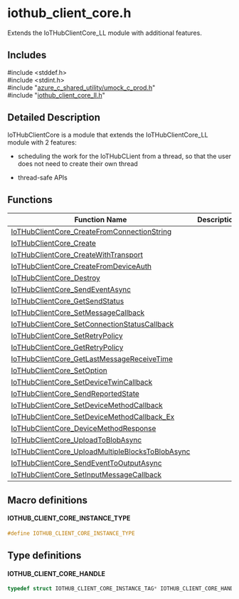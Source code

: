 # iothub_client_core.h 

Extends the IoTHubClientCore_LL module with additional features.

## Includes

\#include <stddef.h>  
\#include <stdint.h>  
\#include "[azure_c_shared_utility/umock_c_prod.h](umock-c-prod-h.md)"  
\#include "[iothub_client_core_ll.h](iothub-client-core-ll-h.md)"  

## Detailed Description

IoTHubClientCore is a module that extends the IoTHubClientCore_LL module with 2 features:

* scheduling the work for the IoTHubCLient from a thread, so that the user does not need to create their own thread

* thread-safe APIs

## Functions

Function Name                  | Description                                
--------------------------------|---------------------------------------------
[IoTHubClientCore_CreateFromConnectionString](./iothub-client-core-h/iothubclientcore-createfromconnectionstring.md)            | 
[IoTHubClientCore_Create](./iothub-client-core-h/iothubclientcore-create.md)            | 
[IoTHubClientCore_CreateWithTransport](./iothub-client-core-h/iothubclientcore-createwithtransport.md)            | 
[IoTHubClientCore_CreateFromDeviceAuth](./iothub-client-core-h/iothubclientcore-createfromdeviceauth.md)            | 
[IoTHubClientCore_Destroy](./iothub-client-core-h/iothubclientcore-destroy.md)            | 
[IoTHubClientCore_SendEventAsync](./iothub-client-core-h/iothubclientcore-sendeventasync.md)            | 
[IoTHubClientCore_GetSendStatus](./iothub-client-core-h/iothubclientcore-getsendstatus.md)            | 
[IoTHubClientCore_SetMessageCallback](./iothub-client-core-h/iothubclientcore-setmessagecallback.md)            | 
[IoTHubClientCore_SetConnectionStatusCallback](./iothub-client-core-h/iothubclientcore-setconnectionstatuscallback.md)            | 
[IoTHubClientCore_SetRetryPolicy](./iothub-client-core-h/iothubclientcore-setretrypolicy.md)            | 
[IoTHubClientCore_GetRetryPolicy](./iothub-client-core-h/iothubclientcore-getretrypolicy.md)            | 
[IoTHubClientCore_GetLastMessageReceiveTime](./iothub-client-core-h/iothubclientcore-getlastmessagereceivetime.md)            | 
[IoTHubClientCore_SetOption](./iothub-client-core-h/iothubclientcore-setoption.md)            | 
[IoTHubClientCore_SetDeviceTwinCallback](./iothub-client-core-h/iothubclientcore-setdevicetwincallback.md)            | 
[IoTHubClientCore_SendReportedState](./iothub-client-core-h/iothubclientcore-sendreportedstate.md)            | 
[IoTHubClientCore_SetDeviceMethodCallback](./iothub-client-core-h/iothubclientcore-setdevicemethodcallback.md)            | 
[IoTHubClientCore_SetDeviceMethodCallback_Ex](./iothub-client-core-h/iothubclientcore-setdevicemethodcallback-ex.md)            | 
[IoTHubClientCore_DeviceMethodResponse](./iothub-client-core-h/iothubclientcore-devicemethodresponse.md)            | 
[IoTHubClientCore_UploadToBlobAsync](./iothub-client-core-h/iothubclientcore-uploadtoblobasync.md)            | 
[IoTHubClientCore_UploadMultipleBlocksToBlobAsync](./iothub-client-core-h/iothubclientcore-uploadmultipleblockstoblobasync.md)            | 
[IoTHubClientCore_SendEventToOutputAsync](./iothub-client-core-h/iothubclientcore-sendeventtooutputasync.md)            | 
[IoTHubClientCore_SetInputMessageCallback](./iothub-client-core-h/iothubclientcore-setinputmessagecallback.md)            | 

## Macro definitions

#### IOTHUB_CLIENT_CORE_INSTANCE_TYPE

```C
#define IOTHUB_CLIENT_CORE_INSTANCE_TYPE
```

## Type definitions

#### IOTHUB_CLIENT_CORE_HANDLE

```C
typedef struct IOTHUB_CLIENT_CORE_INSTANCE_TAG* IOTHUB_CLIENT_CORE_HANDLE;
```

